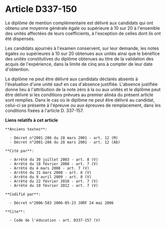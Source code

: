 # Article D337-150

Le diplôme de mention complémentaire est délivré aux candidats qui ont obtenu une moyenne générale égale ou supérieure à 10
sur 20 à l'ensemble des unités affectées de leurs coefficients, à l'exception de celles dont ils ont été dispensés. 

Les candidats ajournés à l'examen conservent, sur leur demande, les notes égales ou supérieures à 10 sur 20 obtenues aux
unités ainsi que le bénéfice des unités constitutives du diplôme obtenues au titre de la validation des acquis de
l'expérience, dans la limite de cinq ans à compter de leur date d'obtention. 

Le diplôme ne peut être délivré aux candidats déclarés absents à l'évaluation d'une unité sauf en cas d'absence justifiée.
L'absence justifiée donne lieu à l'attribution de la note zéro à la ou aux unités et le diplôme peut être délivré si les
conditions prévues au premier alinéa du présent article sont remplies. Dans le cas où le diplôme ne peut être délivré au
candidat, celui-ci se présente à l'épreuve ou aux épreuves de remplacement, dans les conditions fixées à l'article D.
337-157.

**Liens relatifs à cet article**

	**Anciens textes**:

	  - Décret n°2001-286 du 28 mars 2001 - art. 12 (M)
	  - Décret n°2001-286 du 28 mars 2001 - art. 12 (Ab)

	**Cité par**:

	  - Arrêté du 30 juillet 2003 - art. 8 (V)
	  - Arrêté du 18 février 2008 - art. 7 (V)
	  - Arrêté du 4 mars 2008 - art. 7 (V)
	  - Arrêté du 31 mars 2008 - art. 8 (V)
	  - Arrêté du 9 avril 2009 - art. 8 (V)
	  - Arrêté du 22 février 2010 - art. 7 (V)
	  - Arrêté du 10 février 2012 - art. 7 (V)

	**Codifié par**:

	  - Décret n°2006-583 2006-05-23 JORF 24 mai 2006

	**Cite**:

	  - Code de l'éducation - art. D337-157 (V)
